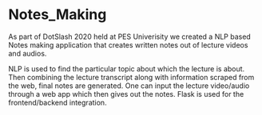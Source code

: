 # Notes_Making

As part of DotSlash 2020 held at PES Univerisity we created
a NLP based Notes making application that creates written notes out of lecture videos and audios.

NLP is used to find the particular topic about which the lecture is about. 
Then combining the lecture transcript along with information scraped from the web, final notes are generated.
One can input the lecture video/audio through a web app which then gives out the notes.
Flask is used for the frontend/backend integration.
